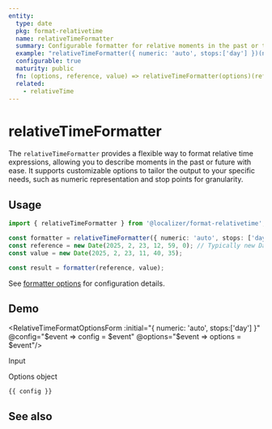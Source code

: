 ```yaml
---
entity:
  type: date
  pkg: format-relativetime
  name: relativeTimeFormatter
  summary: Configurable formatter for relative moments in the past or the future.
  example: "relativeTimeFormatter({ numeric: 'auto', stops:['day'] })(new Date(2025,2,23,11,59,0), new Date(2025, 2, 23, 11, 40, 35))"
  configurable: true
  maturity: public
  fn: (options, reference, value) => relativeTimeFormatter(options)(reference, value)
  related:
    - relativeTime
---
```


# relativeTimeFormatter <Package name="format-datetime"/>

The `relativeTimeFormatter` provides a flexible way to format relative time expressions, allowing you to describe moments in the past or future with ease. It supports customizable options to tailor the output to your specific needs, such as numeric representation and stop points for granularity.

## Usage

```typescript twoslash
import { relativeTimeFormatter } from '@localizer/format-relativetime';

const formatter = relativeTimeFormatter({ numeric: 'auto', stops: ['day'] });
const reference = new Date(2025, 2, 23, 12, 59, 0); // Typically new Date()
const value = new Date(2025, 2, 23, 11, 40, 35);

const result = formatter(reference, value);
```

See [formatter options](./options.md) for configuration details.

## Demo

<script setup>
  import { ref } from 'vue';
  import { NFormItem } from 'naive-ui/es/form';
  import { NDivider } from 'naive-ui/es/divider';
  import { NDatePicker } from 'naive-ui/es/date-picker';
  import RelativeTimeFormatOptionsForm from './RelativeTimeFormatOptionsForm.vue';

  const reference = ref(1742723940000);
  const value = ref(1742722835000);
  const config = ref();
  const options = ref({});
</script>

<EntityDemo :args="[options, reference, value]">

<RelativeTimeFormatOptionsForm :initial="{ numeric: 'auto', stops:['day'] }" @config="$event => config = $event" @options="$event => options = $event"/>

<NDivider title-placement="left">Input</NDivider>
<NFormItem label="Reference">
<NDatePicker v-model:value="reference" type="datetime" />
</NFormItem>
<NFormItem label="Value">
<NDatePicker v-model:value="value" type="datetime" />
</NFormItem>

<NDivider title-placement="left">Options object</NDivider>

```-vue
{{ config }}
```

</EntityDemo>

## See also

<Entities />

